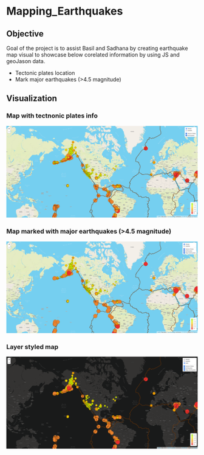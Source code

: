 # Mapping_Earthquakes

## Objective

   Goal of the project is to assist Basil and Sadhana by creating earthquake map visual to showcase below corelated information by using JS and geoJason data.
   
   - Tectonic plates location
   - Mark major earthquakes (>4.5 magnitude)

   

## Visualization

### Map with tectnonic plates info

![](https://github.com/SuniAnalytics/Mapping_Earthquakes/blob/main/Earthquake_Challenge/images/image1.png)


### Map marked with major earthquakes (>4.5 magnitude)

![](https://github.com/SuniAnalytics/Mapping_Earthquakes/blob/main/Earthquake_Challenge/images/image2.png)

### Layer styled map

![](https://github.com/SuniAnalytics/Mapping_Earthquakes/blob/main/Earthquake_Challenge/images/image3.png)
